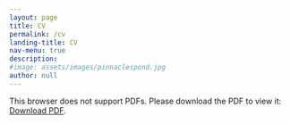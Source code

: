 ```yaml
---
layout: page
title: CV
permalink: /cv
landing-title: CV
nav-menu: true
description: 
#image: assets/images/pinnaclespond.jpg
author: null
---
```


<object data="/assets/files/CV.pdf" type="application/pdf" width="100%" height="600px">
    <p>This browser does not support PDFs. Please download the PDF to view it: <a href="/assets/files/CV.pdf">Download PDF</a>.</p>
</object>


